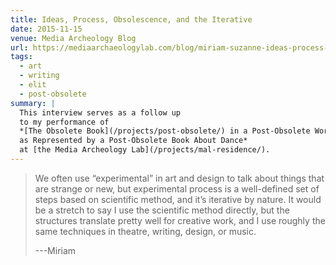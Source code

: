 ```yaml
---
title: Ideas, Process, Obsolescence, and the Iterative
date: 2015-11-15
venue: Media Archeology Blog
url: https://mediaarchaeologylab.com/blog/miriam-suzanne-ideas-process-obsolescence-iterative-interview-mel-hogan/
tags:
  - art
  - writing
  - elit
  - post-obsolete
summary: |
  This interview serves as a follow up
  to my performance of
  *[The Obsolete Book](/projects/post-obsolete/) in a Post-Obsolete World
  as Represented by a Post-Obsolete Book About Dance*
  at [the Media Archeology Lab](/projects/mal-residence/).
---
```


> We often use “experimental” in art and design
> to talk about things that are strange or new,
> but experimental process is a well-defined set of steps
> based on scientific method,
> and it’s iterative by nature.
> It would be a stretch to say I use the scientific method directly,
> but the structures translate pretty well for creative work,
> and I use roughly the same techniques
> in theatre, writing, design, or music.
>
> ---Miriam
